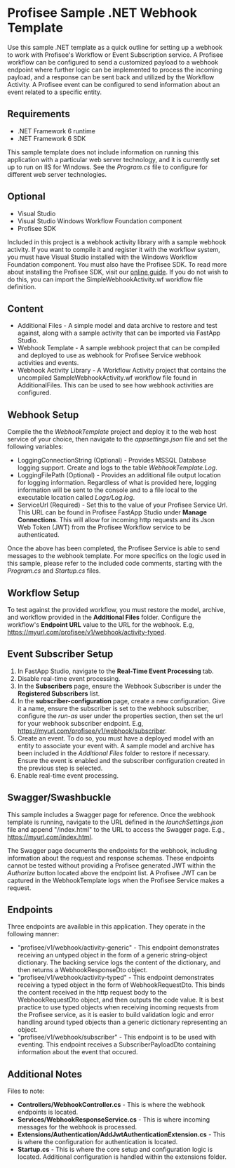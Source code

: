 
# Profisee Sample .NET Webhook Template

Use this sample .NET template as a quick outline for setting up a webhook to work with Profisee's Workflow or Event Subscription service. A Profisee workflow can be configured to send a customized payload to a webhook endpoint where further logic can be implemented to process the incoming payload, and a response can be sent back and utilized by the Workflow Activity. A Profisee event can be configured to send information about an event related to a specific entity.

## Requirements

- .NET Framework 6 runtime
- .NET Framework 6 SDK

This sample template does not include information on running this application with a particular web server technology, and it is currently set up to run on IIS for Windows. See the *Program.cs* file to configure for different web server technologies.

## Optional

- Visual Studio
- Visual Studio Windows Workflow Foundation component
- Profisee SDK

Included in this project is a webhook activity library with a sample webhook activity. If you want to compile it and register it with the workflow system, you must have Visual Studio installed with the Windows Workflow Foundation component. You must also have the Profisee SDK. To read more about installing the Profisee SDK, visit our [online guide](https://support.profisee.com/wikis/2022_r1_support/profisee_sdk_installation). If you do not wish to do this, you can import the SimpleWebhookActivity.wf workflow file definition.

## Content

- Additional Files - A simple model and data archive to restore and test against, along with a sample activity that can be imported via FastApp Studio.
- Webhook Template - A sample webhook project that can be compiled and deployed to use as webhook for Profisee Service webhook activities and events.
- Webhook Activity Library - A Workflow Activity project that contains the uncompiled SampleWebhookActivity.wf workflow file found in AdditionalFiles. This can be used to see how webhook activities are configured.

## Webhook Setup

Compile the the *WebhookTemplate* project and deploy it to the web host service of your choice, then navigate to the *appsettings.json* file and set the following variables:

- LoggingConnectionString (Optional) - Provides MSSQL Database logging support. Create and logs to the table *WebhookTemplate.Log*.
- LoggingFilePath (Optional) - Provides an additional file output location for logging information. Regardless of what is provided here, logging information will be sent to the console and to a file local to the executable location called *Logs/Log.log*.
- ServiceUrl (Required) - Set this to the value of your Profisee Service Url. This URL can be found in Profisee FastApp Studio under **Manage Connections**. This will allow for incoming http requests and its Json Web Token (JWT) from the Profisee Workflow service to be authenticated.

Once the above has been completed, the Profisee Service is able to send messages to the webhook template. For more specifics on the logic used in this sample, please refer to the included code comments, starting with the *Program.cs* and *Startup.cs* files.

## Workflow Setup

To test against the provided workflow, you must restore the model, archive, and workflow provided in the **Additional Files** folder. Configure the workflow's **Endpoint URL** value to the URL for the webhook. E.g, https://myurl.com/profisee/v1/webhook/activity-typed.

## Event Subscriber Setup

1. In FastApp Studio, navigate to the **Real-Time Event Processing** tab.
2. Disable real-time event processing.
3. In the **Subscribers** page, ensure the Webhook Subscriber is under the **Registered Subscribers** list.
4. In the **subscriber-configuration** page, create a new configuration. Give it a name, ensure the subscriber is set to the webhook subscriber, configure the *run-as* user under the properties section, then set the url for your webhook subscriber endpoint. E.g, https://myurl.com/profisee/v1/webhook/subscriber.
5. Create an event. To do so, you must have a deployed model with an entity to associate your event with. A sample model and archive has been included in the *Additional Files* folder to restore if necessary. Ensure the event is enabled and the subscriber configuration created in the previous step is selected.
6. Enable real-time event processing.

## Swagger/Swashbuckle

This sample includes a Swagger page for reference. Once the webhook template is running, navigate to the URL defined in the *launchSettings.json* file and append "/index.html" to the URL to access the Swagger page. E.g., https://myurl.com/index.html.

The Swagger page documents the endpoints for the webhook, including information about the request and response schemas. These endpoints cannot be tested without providing a Profisee generated JWT within the *Authorize* button located above the endpoint list. A Profisee JWT can be captured in the WebhookTemplate logs when the Profisee Service makes a request.

## Endpoints

Three endpoints are available in this application. They operate in the following manner:

- "profisee/v1/webhook/activity-generic" - This endpoint demonstrates receiving an untyped object in the form of a generic string-object dictionary. The backing service logs the content of the dictionary, and then returns a WebhookResponseDto object.
- "profisee/v1/webhook/activity-typed" - This endpoint demonstrates receiving a typed object in the form of WebhookRequestDto. This binds the content received in the http request body to the WebhookRequestDto object, and then outputs the code value. It is best practice to use typed objects when receiving incoming requests from the Profisee service, as it is easier to build validation logic and error handling around typed objects than a generic dictionary representing an object.
- "profisee/v1/webhook/subscriber" - This endpoint is to be used with eventing. This endpoint receives a SubscriberPayloadDto containing information about the event that occured.

## Additional Notes

Files to note:

- **Controllers/WebhookController.cs** - This is where the webhook endpoints is located.
- **Services/WebhookResponseService.cs** - This is where incoming messages for the webhook is processed.
- **Extensions/Authentication/AddJwtAuthenticationExtension.cs** - This is where the configuration for authentication is located.
- **Startup.cs** - This is where the core setup and configuration logic is located. Additional configuration is handled within the extensions folder.
